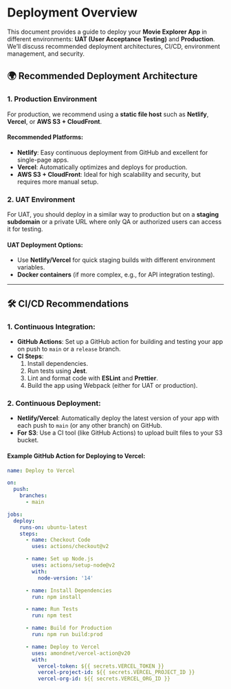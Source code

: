 # Deployment Overview

This document provides a guide to deploy your **Movie Explorer App** in different environments: **UAT (User Acceptance Testing)** and **Production**. We’ll discuss recommended deployment architectures, CI/CD, environment management, and security.

## 🌍 Recommended Deployment Architecture

### 1. **Production Environment**
For production, we recommend using a **static file host** such as **Netlify**, **Vercel**, or **AWS S3 + CloudFront**.

#### **Recommended Platforms:**
- **Netlify**: Easy continuous deployment from GitHub and excellent for single-page apps.
- **Vercel**: Automatically optimizes and deploys for production.
- **AWS S3 + CloudFront**: Ideal for high scalability and security, but requires more manual setup.

### 2. **UAT Environment**
For UAT, you should deploy in a similar way to production but on a **staging subdomain** or a private URL where only QA or authorized users can access it for testing.

#### **UAT Deployment Options:**
- Use **Netlify/Vercel** for quick staging builds with different environment variables.
- **Docker containers** (if more complex, e.g., for API integration testing).

---

## 🛠 CI/CD Recommendations

### 1. **Continuous Integration:**
- **GitHub Actions**: Set up a GitHub action for building and testing your app on push to `main` or a `release` branch.
- **CI Steps**:
  1. Install dependencies.
  2. Run tests using **Jest**.
  3. Lint and format code with **ESLint** and **Prettier**.
  4. Build the app using Webpack (either for UAT or production).

### 2. **Continuous Deployment:**
- **Netlify/Vercel**: Automatically deploy the latest version of your app with each push to `main` (or any other branch) on GitHub.
- **For S3**: Use a CI tool (like GitHub Actions) to upload built files to your S3 bucket.

#### Example GitHub Action for Deploying to Vercel:

```yaml
name: Deploy to Vercel

on:
  push:
    branches:
      - main

jobs:
  deploy:
    runs-on: ubuntu-latest
    steps:
      - name: Checkout Code
        uses: actions/checkout@v2

      - name: Set up Node.js
        uses: actions/setup-node@v2
        with:
          node-version: '14'

      - name: Install Dependencies
        run: npm install

      - name: Run Tests
        run: npm test

      - name: Build for Production
        run: npm run build:prod

      - name: Deploy to Vercel
        uses: amondnet/vercel-action@v20
        with:
          vercel-token: ${{ secrets.VERCEL_TOKEN }}
          vercel-project-id: ${{ secrets.VERCEL_PROJECT_ID }}
          vercel-org-id: ${{ secrets.VERCEL_ORG_ID }}
